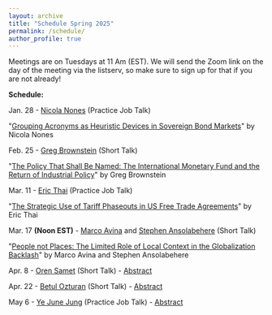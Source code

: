 ```yaml
---
layout: archive
title: "Schedule Spring 2025"
permalink: /schedule/
author_profile: true
---
```

Meetings are on Tuesdays at 11 Am (EST). We will send the Zoom link on the day of the meeting via the listserv, so make sure to sign up for that if you are not already!

**Schedule:**

Jan. 28 - [Nicola Nones](https://www.nicolanones.com/) (Practice Job Talk)

"[Grouping Acronyms as Heuristic Devices in Sovereign Bond Markets](https://io-workshop.github.io/files/1.28_JMP_NN_2025.pdf)" by Nicola Nones

Feb. 25 - [Greg Brownstein](https://www.gregbrownstein.com) (Short Talk)

"[The Policy That Shall Be Named: The International Monetary Fund and the Return of Industrial Policy](https://io-workshop.github.io/files/Brownstein_Draft_(Feb_2025).pdf)" by Greg Brownstein

Mar. 11 - [Eric Thai](https://www.linkedin.com/in/ericthai98/) (Practice Job Talk)

"[The Strategic Use of Tariff Phaseouts in US Free Trade Agreements](https://io-workshop.github.io/files/25.2.19.JMP_Feb2025_draft.pdf)" by Eric Thai


Mar. 17 **(Noon EST)** - [Marco Avina](https://www.marcomavina.com) and [Stephen Ansolabehere](https://hls.harvard.edu/faculty/stephen-d-ansolabehere/) (Short Talk) 

"[People not Places: The Limited Role of Local Context in the Globalization Backlash](https://io-workshop.github.io/files/Avina_context_globalization_2025.pdf)" by Marco Avina and Stephen Ansolabehere

Apr. 8 - [Oren Samet](https://www.orensamet.com) (Short Talk) - [Abstract](https://io-workshop.github.io/files/Samet_abstract_2025.pdf)

Apr. 22 - [Betul Ozturan](https://x.com/betulrozturan) (Short Talk) - [Abstract](https://io-workshop.github.io/files/Ozturan_abstract_2025.pdf)

May 6 - [Ye June Jung](https://www.yejunejungpoli.com) (Practice Job Talk) - [Abstract](https://io-workshop.github.io/files/Jung_abstract_2025.pdf)



<!--
Dec. 4 - [Do Young Gong](https://dygong2.github.io/doyounggong/)

"[Timing Matters: The Impact of DDR Implementation on Non-State Conflicts](https://io-workshop.github.io/files/Gong_and_Cho-Timing_Matters.pdf)" by Do Young Gong and Jaeseok Cho
-->